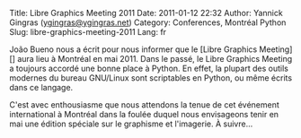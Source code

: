 Title: Libre Graphics Meeting 2011
Date: 2011-01-12 22:32
Author: Yannick Gingras (ygingras@ygingras.net)
Category: Conferences, Montréal Python
Slug: libre-graphics-meeting-2011
Lang: fr

<div>
João Bueno nous a écrit pour nous informer que le [Libre Graphics
Meeting][] aura lieu à Montréal en mai 2011. Dans le passé, le Libre
Graphics Meeting a toujours accordé une bonne place à Python. En effet,
la plupart des outils modernes du bureau GNU/Linux sont scriptables en
Python, ou même écrits dans ce langage.

C'est avec enthousiasme que nous attendons la tenue de cet événement
international à Montréal dans la foulée duquel nous envisageons tenir en
mai une édition spéciale sur le graphisme et l'imagerie. À suivre...

</div>

  [Libre Graphics Meeting]: http://www.libregraphicsmeeting.org/2011/index.php
